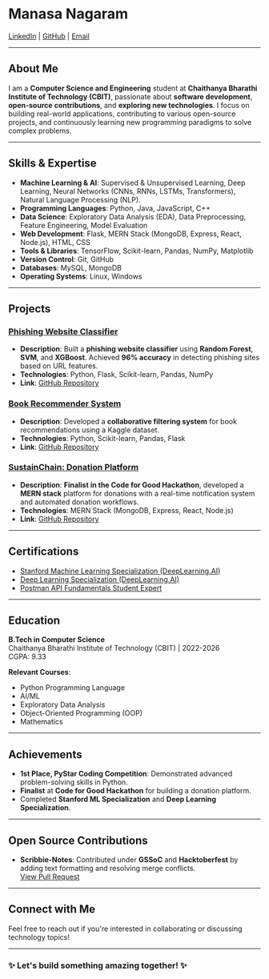 # Manasa Nagaram



[LinkedIn](https://www.linkedin.com/in/manasa-nagaram-3a8811259) | [GitHub](https://github.com/ManasaNagaram) | [Email](mailto:nagarammanasa235@gmail.com)

---

## About Me

I am a **Computer Science and Engineering** student at **Chaithanya Bharathi Institute of Technology (CBIT)**, passionate about **software development**, **open-source contributions**, and **exploring new technologies**. I focus on building real-world applications, contributing to various open-source projects, and continuously learning new programming paradigms to solve complex problems.

---

## Skills & Expertise

- **Machine Learning & AI**: Supervised & Unsupervised Learning, Deep Learning, Neural Networks (CNNs, RNNs, LSTMs, Transformers), Natural Language Processing (NLP).
- **Programming Languages**: Python, Java, JavaScript, C++
- **Data Science**: Exploratory Data Analysis (EDA), Data Preprocessing, Feature Engineering, Model Evaluation
- **Web Development**: Flask, MERN Stack (MongoDB, Express, React, Node.js), HTML, CSS
- **Tools & Libraries**: TensorFlow, Scikit-learn, Pandas, NumPy, Matplotlib
- **Version Control**: Git, GitHub
- **Databases**: MySQL, MongoDB
- **Operating Systems**: Linux, Windows

---

## Projects

### [Phishing Website Classifier](https://github.com/ManasaNagaram/phishing-classifier-website.git)
- **Description**: Built a **phishing website classifier** using **Random Forest**, **SVM**, and **XGBoost**. Achieved **96% accuracy** in detecting phishing sites based on URL features.
- **Technologies**: Python, Flask, Scikit-learn, Pandas, NumPy
- **Link**: [GitHub Repository](https://github.com/ManasaNagaram/phishing-classifier-website.git)

### [Book Recommender System](https://github.com/ManasaNagaram/book-recommender)
- **Description**: Developed a **collaborative filtering system** for book recommendations using a Kaggle dataset.
- **Technologies**: Python, Scikit-learn, Pandas, Flask
- **Link**: [GitHub Repository](https://github.com/ManasaNagaram/book-recommender)

### [SustainChain: Donation Platform](https://github.com/ManasaNagaram/sustainchain)
- **Description**: **Finalist in the Code for Good Hackathon**, developed a **MERN stack** platform for donations with a real-time notification system and automated donation workflows.
- **Technologies**: MERN Stack (MongoDB, Express, React, Node.js)
- **Link**: [GitHub Repository](https://github.com/ManasaNagaram/sustainchain)

---

## Certifications

- [Stanford Machine Learning Specialization (DeepLearning.AI)](https://coursera.org/share/6a4134cc9e5a14098698271d94d8ce1a)
- [Deep Learning Specialization (DeepLearning.AI)](https://www.coursera.org/specializations/deep-learning)
- [Postman API Fundamentals Student Expert](https://api.badgr.io/public/assertions/W6ZuYPi8QYOZJSb8rc14vg?identity__email=nagarammanasa235%40gmail.com)
---

## Education

**B.Tech in Computer Science**  
Chaithanya Bharathi Institute of Technology (CBIT) | 2022-2026  
CGPA: 9.33

**Relevant Courses**:
- Python Programming Language
- AI/ML
- Exploratory Data Analysis
- Object-Oriented Programming (OOP)
- Mathematics

---

## Achievements

- **1st Place, PyStar Coding Competition**: Demonstrated advanced problem-solving skills in Python.
- **Finalist** at **Code for Good Hackathon** for building a donation platform.
- Completed **Stanford ML Specialization** and **Deep Learning Specialization**.

---

## Open Source Contributions

- **Scribbie-Notes**: Contributed under **GSSoC** and **Hacktoberfest** by adding text formatting and resolving merge conflicts.  
  [View Pull Request](https://github.com/Scribbie-Notes/notes-app/pull/165)

---

## Connect with Me

Feel free to reach out if you're interested in collaborating or discussing technology topics!

---

### :sparkles: **Let's build something amazing together!** :sparkles:
